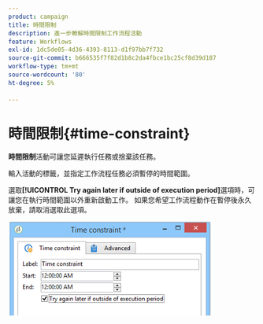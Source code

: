 ```yaml
---
product: campaign
title: 時間限制
description: 進一步瞭解時間限制工作流程活動
feature: Workflows
exl-id: 1dc5de05-4d36-4393-8113-d1f97bb7f732
source-git-commit: b666535f7f82d1b8c2da4fbce1bc25cf8d39d187
workflow-type: tm+mt
source-wordcount: '80'
ht-degree: 5%

---
```


# 時間限制{#time-constraint}



**時間限制**&#x200B;活動可讓您延遲執行任務或捨棄該任務。

輸入活動的標籤，並指定工作流程任務必須暫停的時間範圍。

選取&#x200B;**[!UICONTROL Try again later if outside of execution period]**&#x200B;選項時，可讓您在執行時間範圍以外重新啟動工作。 如果您希望工作流程動作在暫停後永久放棄，請取消選取此選項。

![](assets/s_user_scheduled_wait.png)
